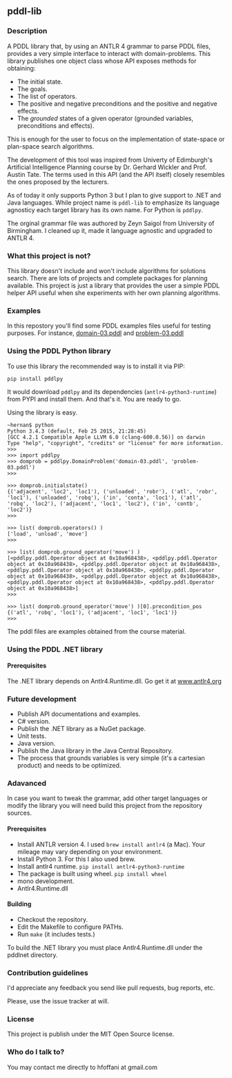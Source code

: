 
## pddl-lib ##

### Description ###

A PDDL library that, by using an ANTLR 4 grammar to parse PDDL files, provides a very simple interface to interact with domain-problems.
This library publishes one object class whose API exposes methods for obtaining:

* The initial state.
* The goals.
* The list of operators.
* The positive and negative preconditions and the positive and negative effects.
* The _grounded_ states of a given operator (grounded variables, preconditions and effects).

This is enough for the user to focus on the implementation of state-space or plan-space search algorithms.

The development of this tool was inspired from Univerty of Edimburgh's Artificial Intelligence Planning course by Dr. Gerhard Wickler and Prof. Austin Tate. The terms used in this API (and the API itself) closely resembles the ones proposed by the lecturers.

As of today it only supports Python 3 but I plan to give support to .NET and Java languages. While project name is `pddl-lib` to emphasize its language agnosticy each target library has its own name. For Python is `pddlpy`.

The orginal grammar file was authored by Zeyn Saigol from University of Birmingham. I cleaned up it, made it language agnostic and upgraded to ANTLR 4.


### What this project is not? ###

This library doesn't include and won't include algorithms for solutions search.
There are lots of projects and complete packages for planning available. This project is just a library that provides the user a simple PDDL helper API useful when she experiments with her own planning algorithms.


### Examples ###

In this repostory you'll find some PDDL examples files useful for testing purposes.
For instance, [domain-03.pddl](examples-pddl/domain-03.pddl)
and [problem-03.pddl](examples-pddl/problem-03.pddl)


### Using the PDDL Python library ###

To use this library the recommended way is to install it via PIP:
```
pip install pddlpy
```

It would download `pddlpy` and its dependencies (`antlr4-python3-runtime`) from PYPI and install them.
And that's it. You are ready to go.

Using the library is easy.

```
~hernan$ python
Python 3.4.3 (default, Feb 25 2015, 21:28:45) 
[GCC 4.2.1 Compatible Apple LLVM 6.0 (clang-600.0.56)] on darwin
Type "help", "copyright", "credits" or "license" for more information.
>>> 
>>> import pddlpy
>>> domprob = pddlpy.DomainProblem('domain-03.pddl', 'problem-03.pddl')
>>>

>>> domprob.initialstate()
{('adjacent', 'loc2', 'loc1'), ('unloaded', 'robr'), ('atl', 'robr', 'loc1'), ('unloaded', 'robq'), ('in', 'conta', 'loc1'), ('atl', 'robq', 'loc2'), ('adjacent', 'loc1', 'loc2'), ('in', 'contb', 'loc2')}
>>>

>>> list( domprob.operators() )
['load', 'unload', 'move']
>>>

>>> list( domprob.ground_operator('move') )
[<pddlpy.pddl.Operator object at 0x10a968438>, <pddlpy.pddl.Operator object at 0x10a968438>, <pddlpy.pddl.Operator object at 0x10a968438>, <pddlpy.pddl.Operator object at 0x10a968438>, <pddlpy.pddl.Operator object at 0x10a968438>, <pddlpy.pddl.Operator object at 0x10a968438>, <pddlpy.pddl.Operator object at 0x10a968438>, <pddlpy.pddl.Operator object at 0x10a968438>]
>>>

>>> list( domprob.ground_operator('move') )[0].precondition_pos
{('atl', 'robq', 'loc1'), ('adjacent', 'loc1', 'loc1')}
>>> 
```
The pddl files are examples obtained from the course material.


### Using the PDDL .NET library ###


#### Prerequisites

The .NET library depends on Antlr4.Runtime.dll. Go get it at www.antlr4.org





### Future development ###

* Publish API documentations and examples.
* C# version.
* Publish the .NET library as a NuGet package.
* Unit tests.
* Java version.
* Publish the Java library in the Java Central Repository.
* The process that grounds variables is very simple (it's a cartesian product) and needs to be optimized.


### Adavanced ###

In case you want to tweak the grammar, add other target languages or modify the library you will need build this project from the repository sources.

#### Prerequisites

* Install ANTLR version 4.
    I used `brew install antlr4` (a Mac). Your mileage may vary depending on your environment.
* Install Python 3.
    For this I also used brew.
* Install antlr4 runtime.
    `pip install antlr4-python3-runtime`
* The package is built using wheel.
    `pip install wheel`
* mono development.
* Antlr4.Runtime.dll

#### Building

* Checkout the repository.
* Edit the Makefile to configure PATHs.
* Run `make` (it includes tests.)

To build the .NET library you must place Antlr4.Runtime.dll under the pddlnet directory.


### Contribution guidelines ###

I'd appreciate any feedback you send like pull requests, bug reports, etc.

Please, use the issue tracker at will.


### License ###

This project is publish under the MIT Open Source license.


### Who do I talk to? ###

You may contact me directly to hfoffani at gmail.com


